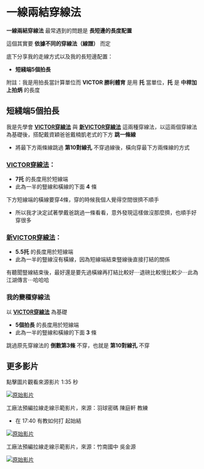 # 一線兩結穿線法
**一線兩結穿線法** 最常遇到的問題是 **長短邊的長度配置**

這個其實要 **依據不同的穿線法（線譜）** 而定

底下分享我的走線方式以及我的長短邊配置：

- **短綫端5個拍長**

附註：我是用拍長當計算單位而 **VICTOR 勝利體育** 是用 **托** 當單位，**托** 是 **中桿加上拍炳** 的長度

## **短綫端5個拍長**
我是先學會 [**VICTOR穿線法**](https://www.google.com/search?q=%E5%8B%9D%E5%88%A9%E7%A9%BF%E7%B7%9A%E6%B3%95) 與 [**新VICTOR穿線法**](https://www.victorsport.com.tw/blog/article/11348-1) 這兩種穿線法，以這兩個穿線法為基礎後，搭配戴資穎爸爸戴楠凱老式的下方 **跳一條線**

- 將最下方兩條線跳過 **第10對線孔** 不穿過線後，橫向穿最下方兩條線的方式

### [**VICTOR穿線法**](https://www.google.com/search?q=%E5%8B%9D%E5%88%A9%E7%A9%BF%E7%B7%9A%E6%B3%95)：

- **7托** 的長度用於短線端
- 此為一半的豎線和橫線的下面 **4** 條

下方短線端的橫線要穿4條，穿的時候我個人覺得空間很擠不順手

- 所以我才決定試著學戴爸跳過一條看看，意外發現這樣做沒那麼擠，也順手好穿很多

### [**新VICTOR穿線法**](https://www.victorsport.com.tw/blog/article/11348-1)：

- **5.5托** 的長度用於短線端
- 此為一半的豎線沒有橫線，因為短線端結束豎線後直接打結的關係

有聽聞豎線結束後，最好還是要先過橫線再打結比較好⋯退磅比較慢比較少⋯此為江湖傳言⋯哈哈哈

### 我的變種穿線法
以 [**VICTOR穿線法**](https://www.google.com/search?q=%E5%8B%9D%E5%88%A9%E7%A9%BF%E7%B7%9A%E6%B3%95) 為基礎

- **5個拍長** 的長度用於短線端
- 此為一半的豎線和橫線的下面 **3** 條

跳過原先穿線法的 **倒數第3條** 不穿，也就是 **第10對線孔** 不穿

## 更多影片 

點擊圖片觀看來源影片 1:35 秒

[![原始影片](stringing-method.png)](https://youtu.be/oU7tfgaCS7w?t=95s)

工廠法預編拉線走線示範影片，來源：羽球密碼 陳庭軒 教練
- 在 17:40 有教如何打 起始結

[![原始影片](https://img.youtube.com/vi/VaAfpxx604w/0.jpg)](https://youtu.be/VaAfpxx604w?t=1s)

工廠法預編拉線走線示範影片，來源：竹南國中 吳金源

[![原始影片](https://img.youtube.com/vi/NqvmsLw5irs/0.jpg)](https://youtu.be/NqvmsLw5irs/?t=1s)
